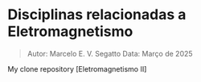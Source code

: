 # Disciplinas relacionadas a Eletromagnetismo 
> Autor:  Marcelo E. V. Segatto
> Data:   Março de 2025
>
> 


My clone repository
[Eletromagnetismo II]
